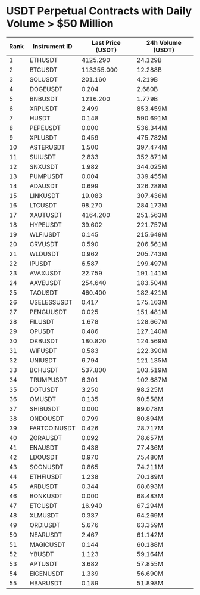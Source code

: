 # USDT Perpetual Contracts with Daily Volume > $50 Million

| Rank | Instrument ID | Last Price (USDT) | 24h Volume (USDT) |
|------|---------------|-------------------|-------------------|
| 1 | ETHUSDT | 4125.290 | 24.129B |
| 2 | BTCUSDT | 113355.000 | 12.288B |
| 3 | SOLUSDT | 201.160 | 4.219B |
| 4 | DOGEUSDT | 0.204 | 2.680B |
| 5 | BNBUSDT | 1216.200 | 1.779B |
| 6 | XRPUSDT | 2.499 | 853.459M |
| 7 | HUSDT | 0.148 | 590.691M |
| 8 | PEPEUSDT | 0.000 | 536.344M |
| 9 | XPLUSDT | 0.459 | 475.782M |
| 10 | ASTERUSDT | 1.500 | 397.474M |
| 11 | SUIUSDT | 2.833 | 352.871M |
| 12 | SNXUSDT | 1.982 | 344.025M |
| 13 | PUMPUSDT | 0.004 | 339.455M |
| 14 | ADAUSDT | 0.699 | 326.288M |
| 15 | LINKUSDT | 19.083 | 307.436M |
| 16 | LTCUSDT | 98.270 | 284.173M |
| 17 | XAUTUSDT | 4164.200 | 251.563M |
| 18 | HYPEUSDT | 39.602 | 221.757M |
| 19 | WLFIUSDT | 0.145 | 215.649M |
| 20 | CRVUSDT | 0.590 | 206.561M |
| 21 | WLDUSDT | 0.962 | 205.743M |
| 22 | IPUSDT | 6.587 | 199.497M |
| 23 | AVAXUSDT | 22.759 | 191.141M |
| 24 | AAVEUSDT | 254.640 | 183.504M |
| 25 | TAOUSDT | 460.400 | 182.421M |
| 26 | USELESSUSDT | 0.417 | 175.163M |
| 27 | PENGUUSDT | 0.025 | 151.481M |
| 28 | FILUSDT | 1.678 | 128.667M |
| 29 | OPUSDT | 0.486 | 127.140M |
| 30 | OKBUSDT | 180.820 | 124.569M |
| 31 | WIFUSDT | 0.583 | 122.390M |
| 32 | UNIUSDT | 6.794 | 121.135M |
| 33 | BCHUSDT | 537.800 | 103.519M |
| 34 | TRUMPUSDT | 6.301 | 102.687M |
| 35 | DOTUSDT | 3.250 | 98.225M |
| 36 | OMUSDT | 0.135 | 90.558M |
| 37 | SHIBUSDT | 0.000 | 89.078M |
| 38 | ONDOUSDT | 0.799 | 80.894M |
| 39 | FARTCOINUSDT | 0.426 | 78.717M |
| 40 | ZORAUSDT | 0.092 | 78.657M |
| 41 | ENAUSDT | 0.438 | 77.436M |
| 42 | LDOUSDT | 0.970 | 75.480M |
| 43 | SOONUSDT | 0.865 | 74.211M |
| 44 | ETHFIUSDT | 1.238 | 70.189M |
| 45 | ARBUSDT | 0.344 | 68.693M |
| 46 | BONKUSDT | 0.000 | 68.483M |
| 47 | ETCUSDT | 16.940 | 67.294M |
| 48 | XLMUSDT | 0.337 | 64.269M |
| 49 | ORDIUSDT | 5.676 | 63.359M |
| 50 | NEARUSDT | 2.467 | 61.142M |
| 51 | MAGICUSDT | 0.144 | 60.188M |
| 52 | YBUSDT | 1.123 | 59.164M |
| 53 | APTUSDT | 3.682 | 57.855M |
| 54 | EIGENUSDT | 1.339 | 56.690M |
| 55 | HBARUSDT | 0.189 | 51.898M |
